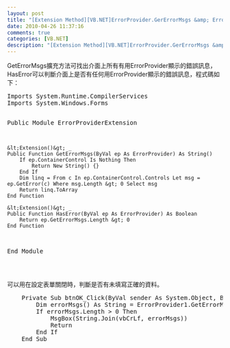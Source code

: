 ```yaml
---
layout: post
title: "[Extension Method][VB.NET]ErrorProvider.GerErrorMsgs &amp; ErrorProvider.HasError"
date: 2010-04-26 11:37:16
comments: true
categories: [VB.NET]
description: "[Extension Method][VB.NET]ErrorProvider.GerErrorMsgs &amp; ErrorProvider.HasError"
---
```

<p>GetErrorMsgs擴充方法可找出介面上所有有用ErrorProvider顯示的錯誤訊息，HasError可以判斷介面上是否有任何用ErrorProvider顯示的錯誤訊息，程式碼如下：</p>  <p />  <div style="padding-bottom: 0px; margin: 0px; padding-left: 0px; padding-right: 0px; display: inline; float: none; padding-top: 0px" id="scid:812469c5-0cb0-4c63-8c15-c81123a09de7:ad77281c-91f3-4d75-923b-e1b07ca12895" class="wlWriterEditableSmartContent"><pre name="code" class="vb">
Imports System.Runtime.CompilerServices 
Imports System.Windows.Forms 

Public Module ErrorProviderExtension 

    &lt;Extension()&gt; _ 
    Public Function GetErrorMsgs(ByVal ep As ErrorProvider) As String() 
        If ep.ContainerControl Is Nothing Then 
            Return New String() {} 
        End If 
        Dim linq = From c In ep.ContainerControl.Controls Let msg = ep.GetError(c) Where msg.Length &gt; 0 Select msg 
        Return linq.ToArray 
    End Function 

    &lt;Extension()&gt; _ 
    Public Function HasError(ByVal ep As ErrorProvider) As Boolean 
        Return ep.GetErrorMsgs.Length &gt; 0 
    End Function 

End Module
</pre></div>

<p />

<p> </p>

<p>可以用在設定表單關閉時，判斷是否有未填寫正確的資料。</p>

<div style="padding-bottom: 0px; margin: 0px; padding-left: 0px; padding-right: 0px; display: inline; float: none; padding-top: 0px" id="scid:812469c5-0cb0-4c63-8c15-c81123a09de7:b0da6a7b-98bd-4cd5-8006-a74d20064796" class="wlWriterEditableSmartContent"><pre name="code" class="vb">    Private Sub btnOK_Click(ByVal sender As System.Object, ByVal e As System.EventArgs) Handles btnOK.Click
        Dim errorMsgs() As String = ErrorProvider1.GetErrorMsgs
        If errorMsgs.Length &gt; 0 Then
            MsgBox(String.Join(vbCrLf, errorMsgs))
            Return
        End If
    End Sub</pre></div>